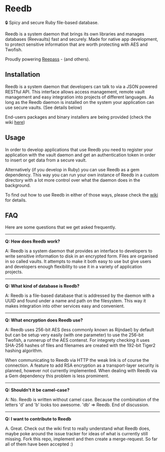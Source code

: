 Reedb
=====

:lock: Spicy and secure Ruby file-based database.

Reedb is a system daemon that brings its own libraries and manages databases (Reevaults) fast and securely.
Made for native app development, to protect sensitive information that are worth protecting with AES and Twofish.

Proudly powering [Reepass] - (and others).


Installation
------------

Reedb is a system daemon that developers can talk to via a JSON powered RESTful API. This interface allows access management, remote vault management and easy integration into projects of different languages. As long as the Reedb daemon is installed on the system your application can use secure vaults. (See details below)

End-users packages and binary installers are being provided (check the wiki [here])

Usage
-----
In order to develop applications that use Reedb you need to register your application with the vault daemon and get an authentication token in order to insert or get data from a secure vault.

Alternatively (if you develop in Ruby) you can use Reedb as a gem dependency. This way you can run your own instance of Reedb in a custom directory with a lot more control over what the daemon does in the background.

To find out how to use Reedb in either of those ways, please check the [wiki] for details.


FAQ
---

Here are some questions that we get asked frequently.

---

**Q: How does Reedb work?**

A: Reedb is a system daemon that provides an interface to developers to write sensitive information to disk in an encrypted form. Files are organised in so called vaults. It attempts to make it both easy to use but give users and developers enough flexibility to use it in a variety of application projects.

---

**Q: What kind of database is Reedb?**

A: Reedb is a file-based database that is addressed by the daemon with a UUID and found under a name and path on the filesystem. This way it makes integration into other services easy and convenient.

---

**Q: What encryption does Reedb use?**

A: Reedb uses 256-bit AES (less commonly known as Rijndael) by default but can be setup very easily (with one parameter) to use the 256-bit Twofish, a runnerup of the AES contenst.
For integrety checking it uses SHA-256 hashes of files and filenames are created with the 192-bit Tiger2 hashing algorithm.

When communicating to Reedb via HTTP the weak link is of course the connection. A feature to add RSA encryption as a transport-layer security is planned, however not currently implemented. When dealing with Reedb via a Gem dependency this problem is less promiment.

---
**Q: Shouldn't it be camel-case?**

A: No. Reedb is written without camel case. Because the combination of the letters 'd' and 'b' looks too awesome. 'db' => Reedb. End of discussion.

---
**Q: I want to contribute to Reedb**

A. Great. Check out the wiki first to really understand what Reedb does, maybe poke around the issue tracker for ideas of what is currently still missing. Fork this repo, implement and then create a merge-request. So far all of them have been accepted :)


[Reepass]: https://github.com/tr-lonelyrobot/reepass
[here]: https://github.com/tr-lonelyrobot/reedb/wiki/binaries
[wiki]: https://github.com/tr-lonelyrobot/reedb/wiki
